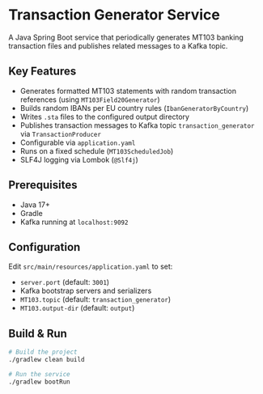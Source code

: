 # Transaction Generator Service

A Java Spring Boot service that periodically generates MT103 banking transaction files and publishes related messages to a Kafka topic.

## Key Features

- Generates formatted MT103 statements with random transaction references (using `MT103Field20Generator`)
- Builds random IBANs per EU country rules (`IbanGeneratorByCountry`)
- Writes `.sta` files to the configured output directory
- Publishes transaction messages to Kafka topic `transaction_generator` via `TransactionProducer`
- Configurable via `application.yaml`
- Runs on a fixed schedule (`MT103ScheduledJob`)
- SLF4J logging via Lombok (`@Slf4j`)

## Prerequisites

- Java 17+
- Gradle
- Kafka running at `localhost:9092`

## Configuration

Edit `src/main/resources/application.yaml` to set:

- `server.port` (default: `3001`)
- Kafka bootstrap servers and serializers
- `MT103.topic` (default: `transaction_generator`)
- `MT103.output-dir` (default: `output`)

## Build & Run

```bash
# Build the project
./gradlew clean build

# Run the service
./gradlew bootRun